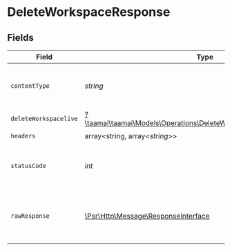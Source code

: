 # DeleteWorkspaceResponse


## Fields

| Field                                                                                                                                 | Type                                                                                                                                  | Required                                                                                                                              | Description                                                                                                                           | Example                                                                                                                               |
| ------------------------------------------------------------------------------------------------------------------------------------- | ------------------------------------------------------------------------------------------------------------------------------------- | ------------------------------------------------------------------------------------------------------------------------------------- | ------------------------------------------------------------------------------------------------------------------------------------- | ------------------------------------------------------------------------------------------------------------------------------------- |
| `contentType`                                                                                                                         | *string*                                                                                                                              | :heavy_check_mark:                                                                                                                    | HTTP response content type for this operation                                                                                         |                                                                                                                                       |
| `deleteWorkspacelive`                                                                                                                 | [?\taamai\taamai\Models\Operations\DeleteWorkspaceDeleteWorkspacelive](../../Models/Operations/DeleteWorkspaceDeleteWorkspacelive.md) | :heavy_minus_sign:                                                                                                                    | OK                                                                                                                                    | {"status":"success","message":"Workspace deleted Successfully"}                                                                       |
| `headers`                                                                                                                             | array<string, array<*string*>>                                                                                                        | :heavy_check_mark:                                                                                                                    | N/A                                                                                                                                   |                                                                                                                                       |
| `statusCode`                                                                                                                          | *int*                                                                                                                                 | :heavy_check_mark:                                                                                                                    | HTTP response status code for this operation                                                                                          |                                                                                                                                       |
| `rawResponse`                                                                                                                         | [\Psr\Http\Message\ResponseInterface](https://www.php-fig.org/psr/psr-7/#33-psrhttpmessageresponseinterface)                          | :heavy_check_mark:                                                                                                                    | Raw HTTP response; suitable for custom response parsing                                                                               |                                                                                                                                       |